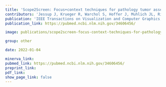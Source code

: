 ```yaml
---
title: 'Scope2Screen: Focus+context techniques for pathology tumor assessment in multivariate image data.'
contributors: 'Jessup J, Krueger R, Warchol S, Hoffer J, Muhlich JL, Ritch CC, Gaglia G, Coy S, Chen Y-A, Lin J-R, Santagata S, Sorger PK, Pfister H. (2022).'
publication: 'IEEE Transactions on Visualization and Computer Graphics, 28(1), 259-269.'
publication_link: https://pubmed.ncbi.nlm.nih.gov/34606456/

image: publications/scope2screen-focus-context-techniques-for-pathology-tumor-assessment-in-multivariate-image-data.PNG

group: other

date: 2022-01-04

minerva_link:
pubmed_link: https://pubmed.ncbi.nlm.nih.gov/34606456/
preprint_link:
pdf_link:
show_page_link: false
---
```

